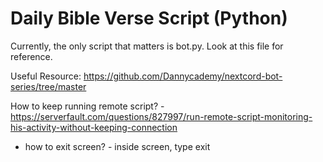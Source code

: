 # Daily Bible Verse Script (Python)

Currently, the only script that matters is bot.py. Look at this file for reference. 

Useful Resource: https://github.com/Dannycademy/nextcord-bot-series/tree/master

How to keep running remote script? - https://serverfault.com/questions/827997/run-remote-script-monitoring-his-activity-without-keeping-connection
 - how to exit screen? - inside screen, type exit